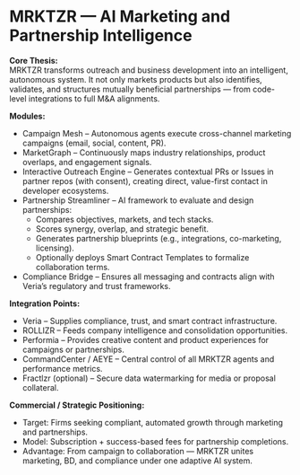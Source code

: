 # MRKTZR — AI Marketing and Partnership Intelligence

**Core Thesis:**  
MRKTZR transforms outreach and business development into an intelligent, autonomous system. It not only markets products but also identifies, validates, and structures mutually beneficial partnerships — from code-level integrations to full M&A alignments.

**Modules:**  
- Campaign Mesh – Autonomous agents execute cross-channel marketing campaigns (email, social, content, PR).  
- MarketGraph – Continuously maps industry relationships, product overlaps, and engagement signals.  
- Interactive Outreach Engine – Generates contextual PRs or Issues in partner repos (with consent), creating direct, value-first contact in developer ecosystems.  
- Partnership Streamliner – AI framework to evaluate and design partnerships:  
  - Compares objectives, markets, and tech stacks.  
  - Scores synergy, overlap, and strategic benefit.  
  - Generates partnership blueprints (e.g., integrations, co-marketing, licensing).  
  - Optionally deploys Smart Contract Templates to formalize collaboration terms.  
- Compliance Bridge – Ensures all messaging and contracts align with Veria’s regulatory and trust frameworks.  

**Integration Points:**  
- Veria – Supplies compliance, trust, and smart contract infrastructure.  
- ROLLIZR – Feeds company intelligence and consolidation opportunities.  
- Performia – Provides creative content and product experiences for campaigns or partnerships.  
- CommandCenter / AEYE – Central control of all MRKTZR agents and performance metrics.  
- Fractlzr (optional) – Secure data watermarking for media or proposal collateral.  

**Commercial / Strategic Positioning:**  
- Target: Firms seeking compliant, automated growth through marketing and partnerships.  
- Model: Subscription + success-based fees for partnership completions.  
- Advantage: From campaign to collaboration — MRKTZR unites marketing, BD, and compliance under one adaptive AI system.
